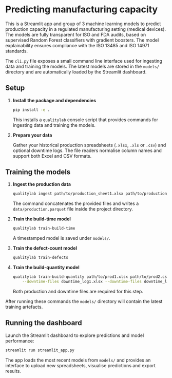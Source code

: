 # Predicting manufacturing capacity
This is a Streamlit app and group of 3 machine learning models to predict production capacity in a regulated manufacturing setting (medical devices).  The models are fully transparent for ISO and FDA audits, based on supervised Random Forest classifiers with gradient boosters.  The model explainability ensures compliance with the ISO 13485 and ISO 14971 standards.

The `cli.py` file exposes a small command line interface used for ingesting data
and training the models.  The latest models are stored in the `models/`
directory and are automatically loaded by the Streamlit dashboard.

## Setup

1. **Install the package and dependencies**

   ```bash
   pip install -e .
   ```

   This installs a `qualitylab` console script that provides commands for
   ingesting data and training the models.

2. **Prepare your data**

   Gather your historical production spreadsheets (`.xlsx`, `.xls` or `.csv`)
   and optional downtime logs.  The file readers normalise column names and
   support both Excel and CSV formats.

## Training the models

1. **Ingest the production data**

   ```bash
   qualitylab ingest path/to/production_sheet1.xlsx path/to/production_sheet2.csv
   ```

   The command concatenates the provided files and writes a
   `data/production.parquet` file inside the project directory.

2. **Train the build-time model**

   ```bash
   qualitylab train-build-time
   ```

   A timestamped model is saved under `models/`.

3. **Train the defect-count model**

   ```bash
   qualitylab train-defects
   ```

4. **Train the build-quantity model**

   ```bash
   qualitylab train-build-quantity path/to/prod1.xlsx path/to/prod2.csv \
       --downtime-files downtime_log1.xlsx --downtime-files downtime_log2.csv
   ```

   Both production and downtime files are required for this step.

After running these commands the `models/` directory will contain the latest
training artefacts.

## Running the dashboard

Launch the Streamlit dashboard to explore predictions and model performance:

```bash
streamlit run streamlit_app.py
```

The app loads the most recent models from `models/` and provides an interface to
upload new spreadsheets, visualise predictions and export results.
